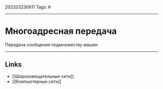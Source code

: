 202203230611
Tags: #

---

# Многоадресная передача
Передача сообщения подмножеству машин

---
## Links
- [[Широковещательные сети]]
-  [[Компьютерные сети]]

